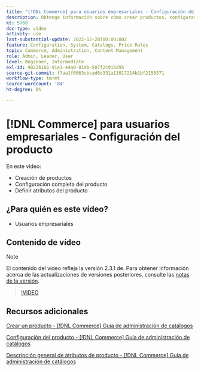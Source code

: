 ```yaml
---
title: "[!DNL Commerce] para usuarios empresariales - Configuración del producto"
description: Obtenga información sobre cómo crear productos, configurar opciones y utilizar atributos.
kt: 5768
doc-type: video
activity: use
last-substantial-update: 2022-12-28T00:00:00Z
feature: Configuration, System, Catalogs, Price Rules
topic: Commerce, Administration, Content Management
role: Admin, Leader, User
level: Beginner, Intermediate
exl-id: 9022b101-91e1-44a0-819b-507f2c915d95
source-git-commit: f7aa1f0063cbcad6d331a13817214b1bf2158571
workflow-type: tm+mt
source-wordcount: '84'
ht-degree: 0%

---
```


# [!DNL Commerce] para usuarios empresariales - Configuración del producto

En este vídeo:

- Creación de productos
- Configuración completa del producto
- Definir atributos del producto

## ¿Para quién es este vídeo?

- Usuarios empresariales

## Contenido de vídeo

>[!NOTE]
>
>El contenido del vídeo refleja la versión 2.3.1 de. Para obtener información acerca de las actualizaciones de versiones posteriores, consulte las [notas de la versión](https://experienceleague.adobe.com/docs/commerce-operations/release/notes/overview.html?lang=es).

>[!VIDEO](https://video.tv.adobe.com/v/330010?quality=12&learn=on&captions=spa)

## Recursos adicionales

[Crear un producto - [!DNL Commerce] Guía de administración de catálogos](https://experienceleague.adobe.com/docs/commerce-admin/catalog/products/product-create.html?lang=es)

[Configuración del producto - [!DNL Commerce] Guía de administración de catálogos](https://experienceleague.adobe.com/docs/commerce-admin/catalog/products/product-create.html?lang=es#product-settings)

[Descripción general de atributos de producto - [!DNL Commerce] Guía de administración de catálogos](https://experienceleague.adobe.com/docs/commerce-admin/catalog/product-attributes/product-attributes.html?lang=es)
